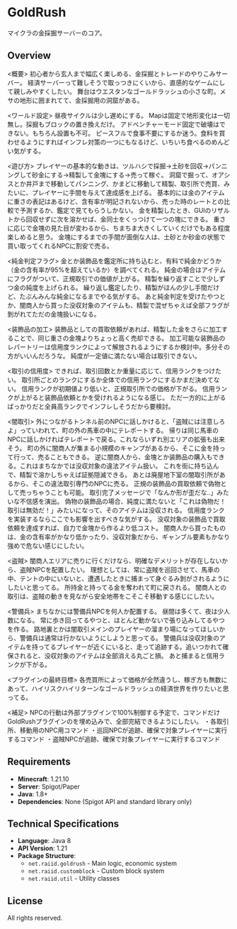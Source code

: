 # GoldRush

マイクラの金採掘サーバーのコア。

## Overview

<概要>
初心者から玄人まで幅広く楽しめる、金採掘とトレードのやりこみサーバー。
経済サーバーって難しそうで取っつきにくいから、直感的なゲームにして親しみやすくしたい。
舞台はウエスタンなゴールドラッシュの小さな町。メサの地形に囲まれてて、金採掘用の洞窟がある。

<ワールド設定>
昼夜サイクルは少し遅めにする。
Mapは固定で地形変化は一切無し。採掘もブロックの置き換えだけ。
アドベンチャーモード固定で破壊はできない。もちろん設置も不可。
ピースフルで食事不要にするか迷う。食料を買わせるようにすればインフレ対策の一つにもなるけど、いちいち食べるのめんどい気がする。

<遊び方>
プレイヤーの基本的な動きは、ツルハシで採掘->土砂を回収->パンニングして砂金にする->精製して金塊にする->売って稼ぐ。
洞窟で掘って、オアシスとか井戸まで移動してパンニング、かまどに移動して精製、取引所で売買、みたいに、プレイヤーに手間を与えて達成感を上げる。
基本的には金のアイテムに重さの表記はあるけど、含有率が明記されないから、売った時のレートとの比較で予測するか、鑑定で見てもらうしかない。
金を精製したとき、GUIのリザルトから回収せずに次を溶かせば、金同士をくっつけて一つの塊にできる。
重さに応じで金塊の見た目が変わるから、ちまちま大きくしていくだけでもある程度楽しめると思う。
金塊にするまでの手間が面倒な人は、土砂とか砂金の状態で買い取ってくれるNPCに割安で売る。

<純金判定フラグ>
金とか装飾品を鑑定所に持ち込むと、有料で純金かどうか（金の含有率が95%を超えているか）を調べてくれる。
純金の場合はアイテムにフラグがついて、正規取引での価値が上がる。
精製を繰り返すことで少しずつ金の純度を上げられる。
繰り返し鑑定したり、精製がほんの少し手間だけど、たぶんみんな純金になるまでやる気がする。
あと純金判定を受けたやつとか、闇商人から買った没収対象のアイテムも、精製で混ぜちゃえば全部フラグが剝がれてただの金塊扱いになる。

<装飾品の加工>
装飾品としての買取依頼があれば、精製した金をさらに加工することで、同じ重さの金塊よりちょっと高く売却できる。
加工可能な装飾品のレパートリーは信用度ランクによって解放されるようにするか検討中。多分その方がいいんだろうな。
純度が一定値に満たない場合は取引できない。

<取引の信用度>
できれば、取引回数とか重量に応じて、信用ランクをつけたい。
取引所ごとのランクにするか全体での信用ランクにするかまだ決めてない。
信用ランクが初期値より低いと、正規取引所での価格が下がる。
信用ランクが上がると装飾品依頼とかを受けれるようになる感じ。
ただ一方的に上がるばっかりだと全員高ランクでインフレしそうだから要検討。

<闇取引>
外につながるトンネル前のNPCに話しかけると、「盗賊には注意しろよ」っていわれて、町の外の馬車の中にテレポートする。
帰りは同じ馬車のNPCに話しかければテレポートで戻る。これならいずれ別エリアの拡張も出来そう。
町の外に闇商人が集まる小規模のキャンプがあるから、そこに金を持って行って、売ることもできる。
逆に闇商人から、金塊とか装飾品の購入もできる。これはまちなかでは没収対象の違法アイテム扱い。
これを街に持ち込んで、精製で溶かしちゃえば証拠隠滅できる。
あとは廃屋地下室の闇取引所があるから、そこの違法取引専門のNPCに売る。
正規の装飾品の買取依頼で偽物として売っちゃうことも可能。
取引完了メッセージで「なんか形が歪だな..」みたいな不信感を演出。
偽物の装飾品の場合、純度に満たないと「これは偽物だ！取引は無効だ！」みたいになって、そのアイテムは没収される。
信用度ランクを実装するならここでも影響を出すべきな気がする。
没収対象の装飾品で買取依頼を達成すれば、自力で金塊から作るより低コスト。
闇商人から買ったものは、金の含有率がかなり低かったり、没収対象だから、ギャンブル要素もかなり強めで危ない感じにしたい。

<盗賊>
闇商人エリアに売りに行くだけなら、明確なデメリットが存在しないから、盗賊NPCを配置したい。
理想としては、常に盗賊を巡回させて、馬車の中、テントの中にいないと、遭遇したときに捕まって身ぐるみ剝がされるようにしたいと思ってる。
所持金と持ってる金を奪われて町に戻される。
闇商人との取引は、盗賊の動きを見ながら安全地帯をこそこそ移動する感じにしたい。

<警備兵>
まちなかには警備兵NPCを何人か配置する。
昼間は多くて、夜は少人数になる。
常に歩き回ってるやつと、ほとんど動かないで張り込みしてるやつを作る。
路地裏とかは闇取引メインのプレイヤーの溜まり場になってほしいから、警備兵は通常は行かないようにしようと思ってる。
警備兵は没収対象のアイテムを持ってるプレイヤーが近くにいると、走って追跡する。追いつかれて確保されると、没収対象のアイテムは全部消える丸ごと損。
あと捕まると信用ランクが下がる。

<プラグインの最終目標>
各売買所によって価格が全然違うし、稼ぎ方も無数にあって、ハイリスクハイリターンなゴールドラッシュの経済世界を作りたいと思ってる。

<補足>
NPCの行動は外部プラグインで100%制御する予定で、コマンドだけGoldRushプラグインのを埋め込みで、全部完結できるようにしたい。
・各取引所、移動用のNPC用コマンド
・巡回NPCが追跡、確保で対象プレイヤーに実行するコマンド
・盗賊NPCが追跡、確保で対象プレイヤーに実行するコマンド

## Requirements

- **Minecraft**: 1.21.10
- **Server**: Spigot/Paper
- **Java**: 1.8+
- **Dependencies**: None (Spigot API and standard library only)

## Technical Specifications

- **Language**: Java 8
- **API Version**: 1.21
- **Package Structure**:
  - `net.raiid.goldrush` - Main logic, economic system
  - `net.raiid.customblock` - Custom block system
  - `net.raiid.util` - Utility classes

## License

All rights reserved.
